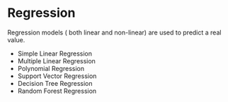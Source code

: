 # Regression 

Regression models ( both linear and non-linear) are used to predict a real value.

- Simple Linear Regression
- Multiple Linear Regression
- Polynomial Regression
- Support Vector Regression
- Decision Tree Regression
- Random Forest Regression
